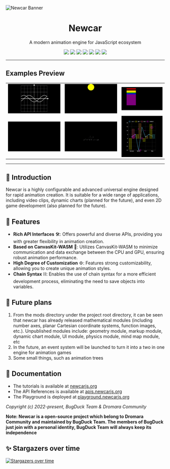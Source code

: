 ![Newcar Banner](https://github.com/dromara/newcar/assets/73536163/dccc3a53-d20f-44f3-9006-f491f60c6061)

<div align="center">
  <h1>Newcar</h1>
  <p>A modern animation engine for JavaScript ecosystem</p>
</div>

<p align="center">
  <img src="https://img.shields.io/github/stars/dromara/newcar?color=yellowgreen&logo=github&style=flat-square" />
  <img src="https://img.shields.io/github/forks/dromara/newcar?logo=github&style=flat-square" />
  <img src="https://img.shields.io/github/license/Bug-Duck/newcar?color=skyblue&logo=github&style=flat-square" />
  <a href="https://twitter.com/bugduckteam"><img src="https://shields.io/badge/twitter-BugDuck_Team-blue?logo=twitter&style=flat-square" /></a>
  <a href="https://discord.gg/ANqgRc3C4b"><img src="https://shields.io/badge/discord-newcarjs-blue?logo=discord&style=flat-square" /></a>
  <a href="https://www.npmjs.com/package/newcar"><img src="https://img.shields.io/npm/dw/newcar.svg"/></a>
  <a href="https://www.npmjs.com/package/newcar"><img src="https://img.shields.io/npm/v/newcar.svg"/></a>
</p>

---

## Examples Preview

<table>
  <tr>
    <td>
      <img src="./assets/poster1.gif"/>
    </td>
    <td>
      <img src="./assets/poster2.gif"/>
    </td>
    <td>
      <img src="./assets/poster3.gif"/>
    </td>
  </tr>
  <tr>
    <td><img src="./assets/poster5.gif"></td>
    <td><img src="./assets/poster4.gif"/></td>
    <td><img src="./assets/poster6.gif"></td>
  </tr>
</table>

---

## 📔 Introduction

Newcar is a highly configurable and advanced universal engine designed for rapid animation creation. It is suitable for a wide range of applications, including video clips, dynamic charts (planned for the future), and even 2D game development (also planned for the future).

## 🌟 Features

- **Rich API Interfaces** 🛠️: Offers powerful and diverse APIs, providing you with greater flexibility in animation creation.
- **Based on CanvasKit-WASM** 🧬: Utilizes CanvasKit-WASM to minimize communication and data exchange between the CPU and GPU, ensuring robust animation performance.
- **High Degree of Customization** ⚙️: Features strong customizability, allowing you to create unique animation styles.
- **Chain Syntax** ⛓️: Enables the use of chain syntax for a more efficient development process, eliminating the need to save objects into variables.

## 🚗 Future plans

1. From the mods directory under the project root directory, it can be seen that newcar has already released mathematical modules (including number axes, planar Cartesian coordinate systems, function images, etc.). Unpublished modules include: geometry module, markup module, dynamic chart module, UI module, physics module, mind map module, etc
2. In the future, an event system will be launched to turn it into a two in one engine for animation games
3. Some small things, such as animation trees

## 📖 Documentation

- The tutorials is available at [newcarjs.org](https://newcarjs.org)
- The API References is available at [apis.newcarjs.org](https://apis.newcarjs.org)
- The Playground is deployed at [playground.newcarjs.org](https://playground.newcarjs.org)

_Copyright (c) 2022-present, BugDuck Team & Dromara Community_

**Note: Newcar is a open-source project which belong to Dromara Community and maintained by BugDuck Team. The members of BugDuck just join with a personal identity, BugDuck Team will always keep its independence**

## ✨ Stargazers over time

[![Stargazers over time](https://starchart.cc/dromara/newcar.svg?variant=adaptive)](https://starchart.cc/dromara/newcar)
